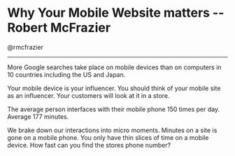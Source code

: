 # Why Your Mobile Website matters -- Robert McFrazier

@rmcfrazier

---

More Google searches take place on mobile devices than on computers in 10 countries including the US and Japan.  

Your mobile device is your influencer.  You should think of your mobile site as an influencer.  Your customers will look at it in a store.  

The average person interfaces with their mobile phone 150 times per day.  Average 177 minutes.  

We brake down our interactions into micro moments.  Minutes on a site is gone on a mobile phone.  You only have thin slices of time on a mobile device.  How fast can you find the stores phone number?

 

